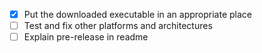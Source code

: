 - [X] Put the downloaded executable in an appropriate place
- [ ] Test and fix other platforms and architectures
- [ ] Explain pre-release in readme
